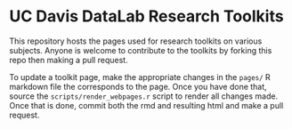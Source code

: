 # UC Davis DataLab Research Toolkits

This repository hosts the pages used for research toolkits on various subjects. Anyone is welcome to contribute to the toolkits by forking this repo then making a pull request. 

To update a toolkit page, make the appropriate changes in the `pages/` R markdown file the corresponds to the page. Once you have done that, source the `scripts/render_webpages.r` script to render all changes made. Once that is done, commit both the rmd and resulting html and make a pull request.